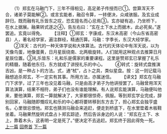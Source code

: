 　　（1）郑玄在马融门下，三年不得相见，高足弟子传授而已①。尝算浑天不合，诸弟子莫能解②。或言玄能者，融召令算，一转便决，众咸骇服。及玄业成辞归，既而融有礼乐皆东之叹，恐玄擅名而心忌焉③。玄亦疑有追，乃坐桥下，在水上据展。融果转式逐之④，告左右曰：“玄在土下水上而据木，此必死矣。”遂罢追。玄竟以得免。
　　【注释】①郑玄：字康成，东汉未高密（今山东省高密县）人，著名经学家，遍注群经，精通历算。马融：字季长，东汉大经学家。
　　②浑天：古代的一种天体学说和大体算法。古代的天体论中有浑天说，以为天像鸟蛋，地像蛋黄，日月星辰绕南、北两极旋转。人们就用这种观点去推算日月星辰位置。③礼乐皆东：礼和乐是儒家的重要课程。这里是赞郑玄已掌握了礼乐的精髓，随着他东归，东方就成了讲授礼乐的中心。
　　④转式：旋转式盘推演吉凶，是一种占卜的方法。式，通“栻”，占卜之具，类似星盘。按：这一则记载马融想追杀郑玄，不一定实有其事。所用方法，亦属迷信。
　　【译文】郑玄在马融门下求学，过了三年也没见着马融，只是由高才弟子为他讲授罢了。马融曾用浑天算法演算，结果不相符，弟子们也没有谁能理解。有人说郑玄能演算，马融便叫他来，要他演算，郑玄一算就解决了，大家都很惊奇，佩服。等到郑玄学业完成，辞别回家，马融随即慨叹礼和乐的中心都将要转移到东方去了，担心郑玄会独亨盛名，心里很忌恨他。郑玄也猜测马融会来追赶，便走到桥底下，在水里垫着木板鞋坐着。马融果然旋转式盘占卜郑玄踪迹，然后告诉身边的人说：“郑玄在土下、水上，靠着木头，这表明一定是死了。”便决定不去追赶。郑玄终于因此得免一死。
<br>[上一篇](04_000) [回卷首](04_000) [下一篇](04_002)
